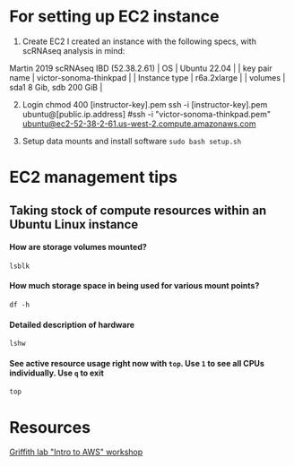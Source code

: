 # For setting up EC2 instance

1. Create EC2
I created an instance with the following specs, with scRNAseq analysis in mind:

Martin 2019 scRNAseq IBD (52.38.2.61)
| OS | Ubuntu 22.04 |
| key pair name | victor-sonoma-thinkpad |
| Instance type | r6a.2xlarge |
| volumes | sda1 8 Gib, sdb 200 GiB |

2. Login
chmod 400 [instructor-key].pem
ssh -i [instructor-key].pem ubuntu@[public.ip.address]
#ssh -i "victor-sonoma-thinkpad.pem" ubuntu@ec2-52-38-2-61.us-west-2.compute.amazonaws.com

3. Setup data mounts and install software
`sudo bash setup.sh`

# EC2 management tips
## Taking stock of compute resources within an Ubuntu Linux instance
#### How are storage volumes mounted?
`lsblk`

#### How much storage space in being used for various mount points?
`df -h`

#### Detailed description of hardware
`lshw`

#### See active resource usage right now with `top`.  Use `1` to see all CPUs individually.  Use `q` to exit
`top`

# Resources
[Griffith lab "Intro to AWS" workshop](https://rnabio.org/module-00-setup/0000/06/01/Intro_to_AWS/#how-much-does-it-cost-to-use-aws-ec2-resources)